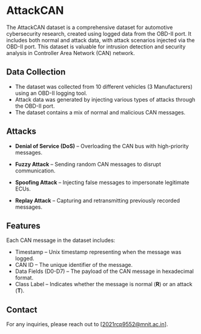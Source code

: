 # AttackCAN
The AttackCAN dataset is a comprehensive dataset for automotive cybersecurity research, created using logged data from the OBD-II port. It includes both normal and attack data, with attack scenarios injected via the OBD-II port. This dataset is valuable for intrusion detection and security analysis in Controller Area Network (CAN) network. 
## Data Collection
- The dataset was collected from 10 different vehicles (3 Manufacturers) using an OBD-II logging tool.
- Attack data was generated by injecting various types of attacks through the OBD-II port.
- The dataset contains a mix of normal and malicious CAN messages.
## Attacks
- **Denial of Service (DoS)** – Overloading the CAN bus with high-priority messages.

- **Fuzzy Attack** – Sending random CAN messages to disrupt communication.

- **Spoofing Attack** – Injecting false messages to impersonate legitimate ECUs.

- **Replay Attack** – Capturing and retransmitting previously recorded messages.
## Features
Each CAN message in the dataset includes:
- Timestamp – Unix timestamp representing when the message was logged.
- CAN ID – The unique identifier of the message.
- Data Fields (D0-D7) – The payload of the CAN message in hexadecimal format.
- Class Label – Indicates whether the message is normal (**R**) or an attack (**T**).
## Contact
For any inquiries, please reach out to [2021rcp9552@mnit.ac.in].
